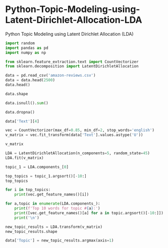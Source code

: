 # Python-Topic-Modeling-using-Latent-Dirichlet-Allocation-LDA
Python Topic Modeling using Latent Dirichlet Allocation (LDA)

```python
import random
import pandas as pd
import numpy as np

from sklearn.feature_extraction.text import CountVectorizer
from sklearn.decomposition import LatentDirichletAllocation
```

```python
data = pd.read_csv('amazon-reviews.csv')
data = data.head(2500)
data.head()
```

```python
data.shape
```

```python
data.isnull().sum()
```

```python
data.dropna()
```

```python
data['Text'][4]
```

```python
vec = CountVectorizer(max_df=0.85, min_df=2, stop_words='english')
v_matrix = vec.fit_transform(data['Text'].values.astype('U'))

v_matrix
```

```python
LDA = LatentDirichletAllocation(n_components=5, random_state=45)
LDA.fit(v_matrix)
```

```python
topic_1 = LDA.components_[0]
```

```python
top_topics = topic_1.argsort()[-10:]
top_topics
```

```python
for i in top_topics:
    print(vec.get_feature_names()[i])
```

```python
for a,topic in enumerate(LDA.components_):
    print(f'Top 10 words for topic #{a}:')
    print([vec.get_feature_names()[a] for a in topic.argsort()[-10:]])
    print('\n')
```

```python
new_topic_results = LDA.transform(v_matrix)
new_topic_results.shape
```

```python
data['Topic'] = new_topic_results.argmax(axis=1)
```
